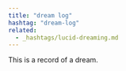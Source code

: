 ```yaml
---
title: "dream log"
hashtag: "dream-log"
related:
  - _hashtags/lucid-dreaming.md
---
```

This is a record of a dream.
